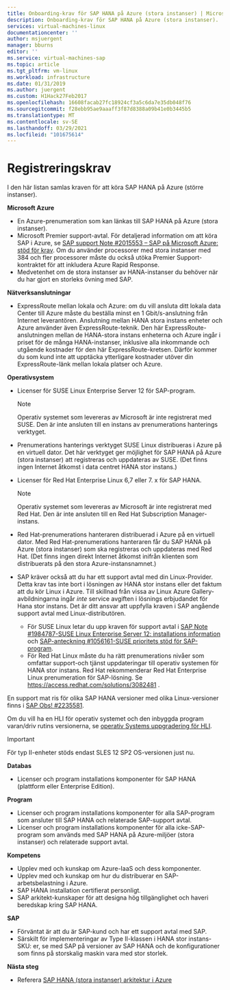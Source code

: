 ```yaml
---
title: Onboarding-krav för SAP HANA på Azure (stora instanser) | Microsoft Docs
description: Onboarding-krav för SAP HANA på Azure (stora instanser).
services: virtual-machines-linux
documentationcenter: ''
author: msjuergent
manager: bburns
editor: ''
ms.service: virtual-machines-sap
ms.topic: article
ms.tgt_pltfrm: vm-linux
ms.workload: infrastructure
ms.date: 01/31/2019
ms.author: juergent
ms.custom: H1Hack27Feb2017
ms.openlocfilehash: 16608facab27fc18924cf3a5c6da7e35db048f76
ms.sourcegitcommit: f28ebb95ae9aaaff3f87d8388a09b41e0b3445b5
ms.translationtype: MT
ms.contentlocale: sv-SE
ms.lasthandoff: 03/29/2021
ms.locfileid: "101675614"
---
```

# <a name="onboarding-requirements"></a>Registreringskrav

I den här listan samlas kraven för att köra SAP HANA på Azure (större instanser).

**Microsoft Azure**

- En Azure-prenumeration som kan länkas till SAP HANA på Azure (stora instanser).
- Microsoft Premier support-avtal. För detaljerad information om att köra SAP i Azure, se [SAP support Note #2015553 – SAP på Microsoft Azure: stöd för krav](https://launchpad.support.sap.com/#/notes/2015553). Om du använder processorer med stora instanser med 384 och fler processorer måste du också utöka Premier Support-kontraktet för att inkludera Azure Rapid Response.
- Medvetenhet om de stora instanser av HANA-instanser du behöver när du har gjort en storleks övning med SAP.

**Nätverksanslutningar**

- ExpressRoute mellan lokala och Azure: om du vill ansluta ditt lokala data Center till Azure måste du beställa minst en 1 Gbit/s-anslutning från Internet leverantören. Anslutning mellan HANA stora instans enheter och Azure använder även ExpressRoute-teknik. Den här ExpressRoute-anslutningen mellan de HANA-stora instans enheterna och Azure ingår i priset för de många HANA-instanser, inklusive alla inkommande och utgående kostnader för den här ExpressRoute-kretsen. Därför kommer du som kund inte att upptäcka ytterligare kostnader utöver din ExpressRoute-länk mellan lokala platser och Azure.

**Operativsystem**

- Licenser för SUSE Linux Enterprise Server 12 för SAP-program.

   > [!NOTE] 
   > Operativ systemet som levereras av Microsoft är inte registrerat med SUSE. Den är inte ansluten till en instans av prenumerations hanterings verktyget.

- Prenumerations hanterings verktyget SUSE Linux distribueras i Azure på en virtuell dator. Det här verktyget ger möjlighet för SAP HANA på Azure (stora instanser) att registreras och uppdateras av SUSE. (Det finns ingen Internet åtkomst i data centret HANA stor instans.) 
- Licenser för Red Hat Enterprise Linux 6,7 eller 7. x för SAP HANA.

   > [!NOTE]
   > Operativ systemet som levereras av Microsoft är inte registrerat med Red Hat. Den är inte ansluten till en Red Hat Subscription Manager-instans.

- Red Hat-prenumerations hanteraren distribuerad i Azure på en virtuell dator. Med Red Hat-prenumerations hanteraren får du SAP HANA på Azure (stora instanser) som ska registreras och uppdateras med Red Hat. (Det finns ingen direkt Internet åtkomst inifrån klienten som distribuerats på den stora Azure-instansnamnet.)
- SAP kräver också att du har ett support avtal med din Linux-Provider. Detta krav tas inte bort i lösningen av HANA stor instans eller det faktum att du kör Linux i Azure. Till skillnad från vissa av Linux Azure Gallery-avbildningarna ingår *inte* service avgiften i lösnings erbjudandet för Hana stor instans. Det är ditt ansvar att uppfylla kraven i SAP angående support avtal med Linux-distributören. 
   - För SUSE Linux letar du upp kraven för support avtal i [SAP Note #1984787-SUSE Linux Enterprise Server 12: installations information](https://launchpad.support.sap.com/#/notes/1984787) och [SAP-anteckning #1056161-SUSE prioritets stöd för SAP-program](https://launchpad.support.sap.com/#/notes/1056161).
   - För Red Hat Linux måste du ha rätt prenumerations nivåer som omfattar support-och tjänst uppdateringar till operativ systemen för HANA stor instans. Red Hat rekommenderar Red Hat Enterprise Linux prenumeration för SAP-lösning. Se https://access.redhat.com/solutions/3082481 . 

En support mat ris för olika SAP HANA versioner med olika Linux-versioner finns i [SAP Obs! #2235581](https://launchpad.support.sap.com/#/notes/2235581).

Om du vill ha en HLI för operativ systemet och den inbyggda program varan/driv rutins versionerna, se [operativ Systems uppgradering för HLI](os-upgrade-hana-large-instance.md).


> [!IMPORTANT] 
> För typ II-enheter stöds endast SLES 12 SP2 OS-versionen just nu. 


**Databas**

- Licenser och program installations komponenter för SAP HANA (plattform eller Enterprise Edition).

**Program**

- Licenser och program installations komponenter för alla SAP-program som ansluter till SAP HANA och relaterade SAP-support avtal.
- Licenser och program installations komponenter för alla icke-SAP-program som används med SAP HANA på Azure-miljöer (stora instanser) och relaterade support avtal.

**Kompetens**

- Upplev med och kunskap om Azure-IaaS och dess komponenter.
- Upplev med och kunskap om hur du distribuerar en SAP-arbetsbelastning i Azure.
- SAP HANA installation certifierat personligt.
- SAP arkitekt-kunskaper för att designa hög tillgänglighet och haveri beredskap kring SAP HANA.

**SAP**

- Förväntat är att du är SAP-kund och har ett support avtal med SAP.
- Särskilt för implementeringar av Type II-klassen i HANA stor instans-SKU: er, se med SAP på versioner av SAP HANA och de konfigurationer som finns på storskalig maskin vara med stor storlek.

**Nästa steg**
- Referera [SAP HANA (stora instanser) arkitektur i Azure](hana-architecture.md)